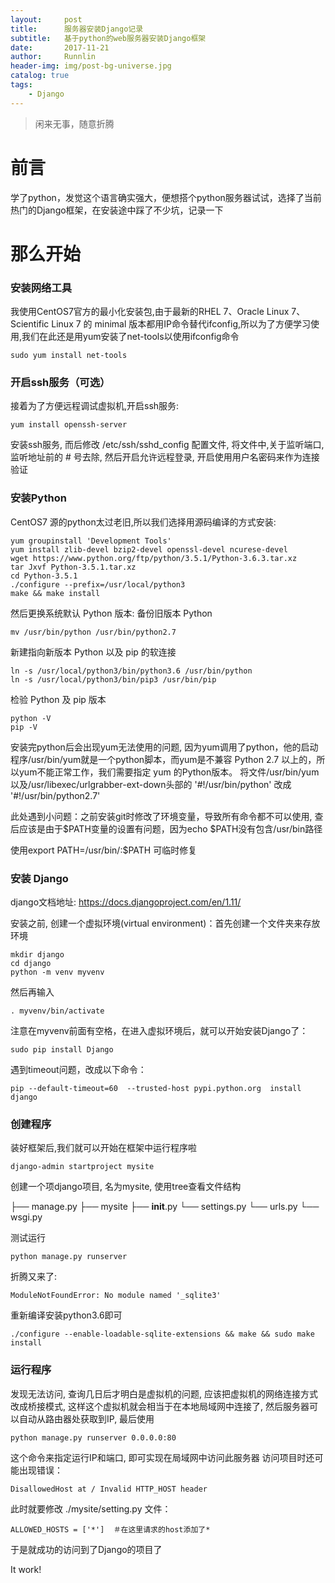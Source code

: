 ```yaml
---
layout:     post
title:      服务器安装Django记录
subtitle:   基于python的web服务器安装Django框架
date:       2017-11-21
author:     Runnlin
header-img: img/post-bg-universe.jpg
catalog: true
tags:
    - Django
---
```


> 闲来无事，随意折腾

# 前言

学了python，发觉这个语言确实强大，便想搭个python服务器试试，选择了当前热门的Django框架，在安装途中踩了不少坑，记录一下


# 那么开始

### 安装网络工具
我使用CentOS7官方的最小化安装包,由于最新的RHEL 7、Oracle Linux 7、Scientific Linux 7 的 minimal 版本都用IP命令替代ifconfig,所以为了方便学习使用,我们在此还是用yum安装了net-tools以使用ifconfig命令
```
sudo yum install net-tools 
```
### 开启ssh服务（可选）
接着为了方便远程调试虚拟机,开启ssh服务:
```
yum install openssh-server 
```
安装ssh服务, 而后修改 /etc/ssh/sshd_config 配置文件, 将文件中,关于监听端口,监听地址前的 # 号去除, 然后开启允许远程登录, 开启使用用户名密码来作为连接验证

### 安装Python
CentOS7 源的python太过老旧,所以我们选择用源码编译的方式安装:
```
yum groupinstall 'Development Tools'
yum install zlib-devel bzip2-devel openssl-devel ncurese-devel
wget https://www.python.org/ftp/python/3.5.1/Python-3.6.3.tar.xz
tar Jxvf Python-3.5.1.tar.xz
cd Python-3.5.1
./configure --prefix=/usr/local/python3
make && make install
```

然后更换系统默认 Python 版本:
备份旧版本 Python
```
mv /usr/bin/python /usr/bin/python2.7
```

新建指向新版本 Python 以及 pip 的软连接
```
ln -s /usr/local/python3/bin/python3.6 /usr/bin/python
ln -s /usr/local/python3/bin/pip3 /usr/bin/pip
```

检验 Python 及 pip 版本
```
python -V
pip -V
```

安装完python后会出现yum无法使用的问题, 因为yum调用了python，他的启动程序/usr/bin/yum就是一个python脚本，而yum是不兼容 Python 2.7 以上的，所以yum不能正常工作，我们需要指定 yum 的Python版本。
将文件/usr/bin/yum以及/usr/libexec/urlgrabber-ext-down头部的
'#!/usr/bin/python'
改成
'#!/usr/bin/python2.7'

此处遇到小问题：之前安装git时修改了环境变量，导致所有命令都不可以使用, 查后应该是由于$PATH变量的设置有问题，因为echo $PATH没有包含/usr/bin路径

使用export PATH=/usr/bin/:$PATH 可临时修复

### 安装 Django

django文档地址: https://docs.djangoproject.com/en/1.11/

安装之前, 创建一个虚拟环境(virtual environment)：首先创建一个文件夹来存放环境
```
mkdir django
cd django
python -m venv myvenv
```
然后再输入
```
. myvenv/bin/activate
```
注意在myvenv前面有空格，在进入虚拟环境后，就可以开始安装Django了：
```
sudo pip install Django
```
遇到timeout问题，改成以下命令：
```
pip --default-timeout=60  --trusted-host pypi.python.org  install django
```

### 创建程序

装好框架后,我们就可以开始在框架中运行程序啦
```
django-admin startproject mysite
```
创建一个项django项目, 名为mysite, 使用tree查看文件结构

├── manage.py
├── mysite
    ├── __init__.py
    └── settings.py
    └── urls.py
    └── wsgi.py

测试运行
```
python manage.py runserver
```
折腾又来了:
```
ModuleNotFoundError: No module named '_sqlite3'
```
重新编译安装python3.6即可
```
./configure --enable-loadable-sqlite-extensions && make && sudo make install
```

### 运行程序
发现无法访问, 查询几日后才明白是虚拟机的问题, 应该把虚拟机的网络连接方式改成桥接模式, 这样这个虚拟机就会相当于在本地局域网中连接了, 然后服务器可以自动从路由器处获取到IP, 最后使用
```
python manage.py runserver 0.0.0.0:80
```
这个命令来指定运行IP和端口, 即可实现在局域网中访问此服务器
访问项目时还可能出现错误：
```
DisallowedHost at / Invalid HTTP_HOST header
```
此时就要修改 ./mysite/setting.py 文件：
```
ALLOWED_HOSTS = ['*']  ＃在这里请求的host添加了*
```
于是就成功的访问到了Django的项目了

It work!